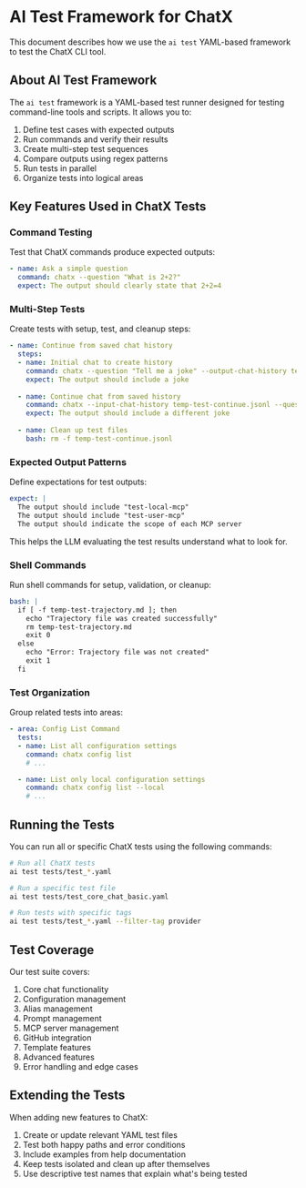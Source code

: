 # AI Test Framework for ChatX

This document describes how we use the `ai test` YAML-based framework to test the ChatX CLI tool.

## About AI Test Framework

The `ai test` framework is a YAML-based test runner designed for testing command-line tools and scripts. It allows you to:

1. Define test cases with expected outputs
2. Run commands and verify their results
3. Create multi-step test sequences
4. Compare outputs using regex patterns
5. Run tests in parallel
6. Organize tests into logical areas

## Key Features Used in ChatX Tests

### Command Testing

Test that ChatX commands produce expected outputs:

```yaml
- name: Ask a simple question
  command: chatx --question "What is 2+2?"
  expect: The output should clearly state that 2+2=4
```

### Multi-Step Tests

Create tests with setup, test, and cleanup steps:

```yaml
- name: Continue from saved chat history
  steps:
  - name: Initial chat to create history
    command: chatx --question "Tell me a joke" --output-chat-history temp-test-continue.jsonl
    expect: The output should include a joke
  
  - name: Continue chat from saved history
    command: chatx --input-chat-history temp-test-continue.jsonl --question "Tell me another"
    expect: The output should include a different joke
  
  - name: Clean up test files
    bash: rm -f temp-test-continue.jsonl
```

### Expected Output Patterns

Define expectations for test outputs:

```yaml
expect: |
  The output should include "test-local-mcp"
  The output should include "test-user-mcp"
  The output should indicate the scope of each MCP server
```

This helps the LLM evaluating the test results understand what to look for.

### Shell Commands

Run shell commands for setup, validation, or cleanup:

```yaml
bash: |
  if [ -f temp-test-trajectory.md ]; then
    echo "Trajectory file was created successfully"
    rm temp-test-trajectory.md
    exit 0
  else
    echo "Error: Trajectory file was not created"
    exit 1
  fi
```

### Test Organization

Group related tests into areas:

```yaml
- area: Config List Command
  tests:
  - name: List all configuration settings
    command: chatx config list
    # ...

  - name: List only local configuration settings
    command: chatx config list --local
    # ...
```

## Running the Tests

You can run all or specific ChatX tests using the following commands:

```bash
# Run all ChatX tests
ai test tests/test_*.yaml

# Run a specific test file
ai test tests/test_core_chat_basic.yaml

# Run tests with specific tags
ai test tests/test_*.yaml --filter-tag provider
```

## Test Coverage

Our test suite covers:

1. Core chat functionality
2. Configuration management
3. Alias management
4. Prompt management
5. MCP server management
6. GitHub integration
7. Template features
8. Advanced features
9. Error handling and edge cases

## Extending the Tests

When adding new features to ChatX:

1. Create or update relevant YAML test files
2. Test both happy paths and error conditions
3. Include examples from help documentation
4. Keep tests isolated and clean up after themselves
5. Use descriptive test names that explain what's being tested